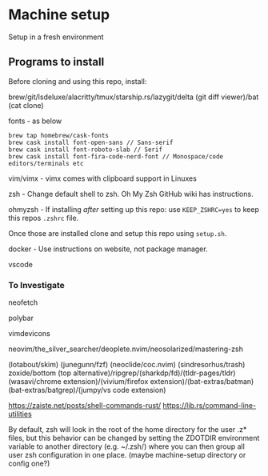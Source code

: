 # Machine setup

Setup in a fresh environment

## Programs to install

Before cloning and using this repo, install:

brew/git/lsdeluxe/alacritty/tmux/starship.rs/lazygit/delta (git diff viewer)/bat (cat clone)

fonts - as below

```
brew tap homebrew/cask-fonts
brew cask install font-open-sans // Sans-serif
brew cask install font-roboto-slab // Serif
brew cask install font-fira-code-nerd-font // Monospace/code editors/terminals etc
```

vim/vimx - vimx comes with clipboard support in Linuxes

zsh - Change default shell to zsh. Oh My Zsh GitHub wiki has instructions.

ohmyzsh - If installing *after* setting up this repo: use `KEEP_ZSHRC=yes` to keep this repos `.zshrc` file.

Once those are installed clone and setup this repo using `setup.sh`.

docker - Use instructions on website, not package manager.

vscode

### To Investigate

neofetch

polybar

vimdevicons

neovim/the_silver_searcher/deoplete.nvim/neosolarized/mastering-zsh

(lotabout/skim) (junegunn/fzf) (neoclide/coc.nvim) (sindresorhus/trash)
zoxide/bottom (top alternative)/ripgrep/(sharkdp/fd)/(tldr-pages/tldr)
(wasavi/chrome extension)/(vivium/firefox extension)/(bat-extras/batman)
(bat-extras/batgrep)/(jumpy/vs code extension)

https://zaiste.net/posts/shell-commands-rust/
https://lib.rs/command-line-utilities

By default, zsh will look in the root of the home directory for the user .z* files, but this behavior can be changed by setting the ZDOTDIR environment variable to another directory (e.g. ~/.zsh/) where you can then group all user zsh configuration in one place.
(maybe machine-setup directory or config one?)

